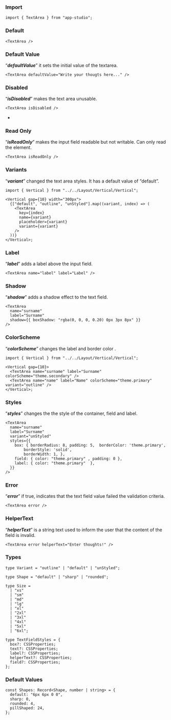 ### **Import**

```tsx static
import { TextArea } from "app-studio";
```

### **Default**

```tsx
<TextArea />
```

### **Default Value**

“**_defaultValue_**” it sets the initial value of the textarea.

```tsx
<TextArea defaultValue="Write your thougts here..." />
```

### **Disabled**

“**_isDisabled_**” makes the text area unusable.

```tsx
<TextArea isDisabled />
```

-

### **Read Only**

“**_isReadOnly_**” makes the input field readable but not writable. Can only read the element.

```tsx
<TextArea isReadOnly />
```

### **Variants**

“**_variant_**” changed the text area styles. It has a default value of “default”.

```tsx
import { Vertical } from "../../Layout/Vertical/Vertical";

<Vertical gap={10} width="300px">
  {["default", "outline", "unStyled"].map((variant, index) => (
    <TextArea
      key={index}
      name={variant}
      placeholder={variant}
      variant={variant}
    />
  ))}
</Vertical>;
```

### **Label**

“**_label_**” adds a label above the input field.

```tsx
<TextArea name="label" label="Label" />
```

### **Shadow**

“**_shadow_**” adds a shadow effect to the text field.

```tsx
<TextArea
  name="surname"
  label="Surname"
  shadow={{ boxShadow: "rgba(0, 0, 0, 0.20) 0px 3px 8px" }}
/>
```

### **ColorScheme**

“**_colorScheme_**” changes the label and border color .

```tsx
import { Vertical } from "../../Layout/Vertical/Vertical";

<Vertical gap={10}>
  <TextArea name="surname" label="Surname" colorScheme="theme.secondary" />
  <TextArea name="name" label="Name" colorScheme="theme.primary" variant="outline" />
</Vertical>;
```

### **Styles**

“**_styles_**” changes the the style of the container, field and label.

```tsx
<TextArea
  name="surname"
  label="Surname"
  variant="unStyled"
  styles={{
    box: { borderRadius: 8, padding: 5,  borderColor: 'theme.primary',
        borderStyle: 'solid',
        borderWidth: 1, },
    field: { color: "theme.primary" , padding: 0 },
    label: { color: "theme.primary"  },
  }}
/>
```

### **Error**

“**_error_**” if true, indicates that the text field value failed the validation criteria.

```tsx
<TextArea error />
```

### **HelperText**

“**_helperText_**” is a string text used to inform the user that the content of the field is invalid.

```tsx
<TextArea error helperText="Enter thoughts!" />
```

### **Types**

```tsx static
type Variant = "outline" | "default" | "unStyled";
```

```tsx static
type Shape = "default" | "sharp" | "rounded";
```

```tsx static
type Size =
  | "xs"
  | "sm"
  | "md"
  | "lg"
  | "xl"
  | "2xl"
  | "3xl"
  | "4xl"
  | "5xl"
  | "6xl";
```

```tsx static
type TextFieldStyles = {
  box?: CSSProperties;
  text?: CSSProperties;
  label?: CSSProperties;
  helperText?: CSSProperties;
  field?: CSSProperties;
};
```

### **Default Values**

```tsx static
const Shapes: Record<Shape, number | string> = {
  default: "6px 6px 0 0",
  sharp: 0,
  rounded: 4,
  pillShaped: 24,
};
```
